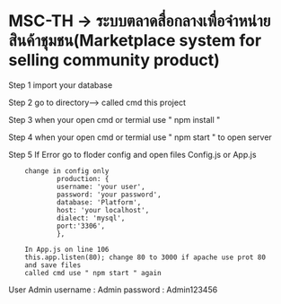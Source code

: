 # MSC-TH -> ระบบตลาดสื่อกลางเพื่อจำหน่ายสินค้าชุมชน(Marketplace system for selling community product)
Step 1	import your database

Step 2	go to directory--> called cmd this project 

Step 3	when your open cmd or termial use " npm install "

Step 4	when your open cmd or termial use " npm start " to open server

Step 5	If Error go to floder config and open files Config.js or App.js

        change in config only
                production: {
                username: 'your user',
                password: 'your password',
                database: 'Platform',
                host: 'your localhost',
                dialect: 'mysql',
                port:'3306',
                },
        
        In App.js on line 106 
        this.app.listen(80); change 80 to 3000 if apache use prot 80
        and save files
        called cmd use " npm start " again

User Admin
username : Admin
password : Admin123456
